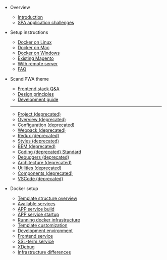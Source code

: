 - Overview

    - [Introduction](/overview/introduction.md)
    - [SPA application challenges](/overview/challenges.md)

- Setup instructions

    - [Docker on Linux](/setup/docker/linux.md)
    - [Docker on Mac](/setup/docker/mac.md)
    - [Docker on Windows](/setup/docker/windows.md)
    - [Existing Magento](/setup/on-existing-m2.md)
    - [With remote server](/setup/with-remote-m2.md)
    - [FAQ](/setup/docker/faq.md)

- ScandiPWA theme

    - [Frontend stack Q&A](/scandipwa/stack.md)
    - [Design principles](/scandipwa/organization.md)
    - [Development guide](/scandipwa/development.md)

    ***

    - [Project (deprecated)](/theme/01-Project.md)
    - [Overview (deprecated)](/theme/02-Overview.md)
    - [Configuration (deprecated)](/theme/03-Configuration.md)
    - [Webpack (deprecated)](/theme/04-Webpack.md)
    - [Redux (deprecated)](/theme/05-Redux.md)
    - [Styles (deprecated)](/theme/06-Styles.md)
    - [BEM (deprecated)](/theme/07-BEM.md)
    - [Coding (deprecated) Standard](/theme/08-Standard.md)
    - [Debuggers (deprecated)](/theme/09-Debuggers.md)
    - [Architecture (deprecated)](/theme/10-Architecture.md)
    - [Utilities (deprecated)](/theme/11-Utilities.md)
    - [Components (deprecated)](/theme/12-Components.md)
    - [VSCode (deprecated)](/theme/A-vscode.md)

- Docker setup

    - [Template structure overview](/docker/02-structure-overview.md)
    - [Available services](/docker/03-services.md)
    - [APP service build](/docker/04-app-service-build.md)
    - [APP service startup](/docker/05-app-service-startup.md)
    - [Running docker infrastructure](/docker/06-running-infrastructure.md)
    - [Template customization](/docker/C-changing-template.md)
    - [Development environment](/docker/E-development-environment.md)
    - [Frontend service](/docker/F-Frontend-container.md)
    - [SSL-term service](/docker/G-SSL-container.md)
    - [XDebug](/docker/D-xdebug.md)
    - [Infrastructure differences](docker/J-Infrastructure-difference.md)
